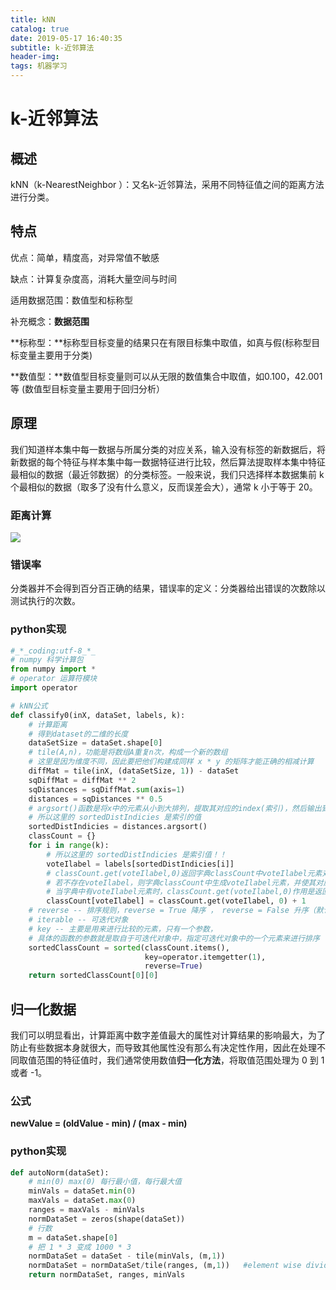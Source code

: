 ```yaml
---
title: kNN
catalog: true
date: 2019-05-17 16:40:35
subtitle: k-近邻算法
header-img:
tags: 机器学习
---
```


# k-近邻算法

## 概述

kNN（k-NearestNeighbor ）：又名k-近邻算法，采用不同特征值之间的距离方法进行分类。

## 特点

优点：简单，精度高，对异常值不敏感

缺点：计算复杂度高，消耗大量空间与时间

适用数据范围：数值型和标称型

补充概念：**数据范围**

**标称型：**标称型目标变量的结果只在有限目标集中取值，如真与假(标称型目标变量主要用于分类)

**数值型：**数值型目标变量则可以从无限的数值集合中取值，如0.100，42.001等 (数值型目标变量主要用于回归分析）

## 原理

我们知道样本集中每一数据与所属分类的对应关系，输入没有标签的新数据后，将新数据的每个特征与样本集中每一数据特征进行比较，然后算法提取样本集中特征最相似的数据（最近邻数据）的分类标签。一般来说，我们只选择样本数据集前 k 个最相似的数据（取多了没有什么意义，反而误差会大），通常 k 小于等于 20。

### 距离计算

![](/article/kNN/1.jpg)

### 错误率

分类器并不会得到百分百正确的结果，错误率的定义：分类器给出错误的次数除以测试执行的次数。

### python实现

```python
#_*_coding:utf-8_*_
# numpy 科学计算包
from numpy import *
# operator 运算符模块
import operator

# kNN公式
def classify0(inX, dataSet, labels, k):
    # 计算距离
    # 得到dataset的二维的长度
    dataSetSize = dataSet.shape[0]
    # tile(A,n)，功能是将数组A重复n次，构成一个新的数组
    # 这里是因为维度不同，因此要把他们构建成同样 x * y 的矩阵才能正确的相减计算
    diffMat = tile(inX, (dataSetSize, 1)) - dataSet
    sqDiffMat = diffMat ** 2
    sqDistances = sqDiffMat.sum(axis=1)
    distances = sqDistances ** 0.5
    # argsort()函数是将x中的元素从小到大排列，提取其对应的index(索引)，然后输出到y
    # 所以这里的 sortedDistIndicies 是索引的值
    sortedDistIndicies = distances.argsort()
    classCount = {}
    for i in range(k):
        # 所以这里的 sortedDistIndicies 是索引值！！
        voteIlabel = labels[sortedDistIndicies[i]]
        # classCount.get(voteIlabel,0)返回字典classCount中voteIlabel元素对应的值
        # 若不存在voteIlabel，则字典classCount中生成voteIlabel元素，并使其对应的数字为0，即classCount = {voteIlabel：0}
        # 当字典中有voteIlabel元素时，classCount.get(voteIlabel,0)作用是返回该元素对应的值，即0
        classCount[voteIlabel] = classCount.get(voteIlabel, 0) + 1
    # reverse -- 排序规则，reverse = True 降序 ， reverse = False 升序（默认）
    # iterable -- 可迭代对象
    # key -- 主要是用来进行比较的元素，只有一个参数，
    # 具体的函数的参数就是取自于可迭代对象中，指定可迭代对象中的一个元素来进行排序
    sortedClassCount = sorted(classCount.items(),
                              key=operator.itemgetter(1),
                              reverse=True)
    return sortedClassCount[0][0]
```

## 归一化数据

我们可以明显看出，计算距离中数字差值最大的属性对计算结果的影响最大，为了防止有些数据本身就很大，而导致其他属性没有那么有决定性作用，因此在处理不同取值范围的特征值时，我们通常使用数值**归一化方法**，将取值范围处理为 0 到 1 或者 -1。

### 公式

**newValue = (oldValue - min) / (max - min)**

### python实现

```python
def autoNorm(dataSet):
    # min(0) max(0) 每行最小值，每行最大值
    minVals = dataSet.min(0)
    maxVals = dataSet.max(0)
    ranges = maxVals - minVals
    normDataSet = zeros(shape(dataSet))
    # 行数
    m = dataSet.shape[0]
    # 把 1 * 3 变成 1000 * 3
    normDataSet = dataSet - tile(minVals, (m,1))
    normDataSet = normDataSet/tile(ranges, (m,1))   #element wise divide
    return normDataSet, ranges, minVals
```

